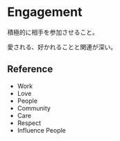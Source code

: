 # Engagement

積極的に相手を参加させること。

愛される、好かれることと関連が深い。

## Reference

- Work
- Love
- People
- Community
- Care
- Respect
- Influence People
